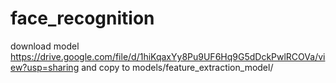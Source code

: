 # face_recognition
download model https://drive.google.com/file/d/1hiKqaxYy8Pu9UF6Hq9G5dDckPwlRCOVa/view?usp=sharing and copy to models/feature_extraction_model/
